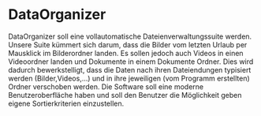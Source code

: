 # DataOrganizer

DataOrganizer soll eine vollautomatische Dateienverwaltungssuite werden.
Unsere Suite kümmert sich darum, dass die Bilder vom letzten Urlaub per
Mausklick im Bilderordner landen. Es sollen jedoch auch Videos in einen
Videoordner landen und Dokumente in einem Dokumente Ordner.
Dies wird dadurch bewerkstelligt, dass die Daten nach ihren Dateiendungen
typisiert werden (Bilder,Videos,…) und in ihre jeweiligen (vom Programm
erstellten) Ordner verschoben werden.
Die Software soll eine moderne Benutzeroberfläche haben und soll den Benutzer
die Möglichkeit geben eigene Sortierkriterien einzustellen.
